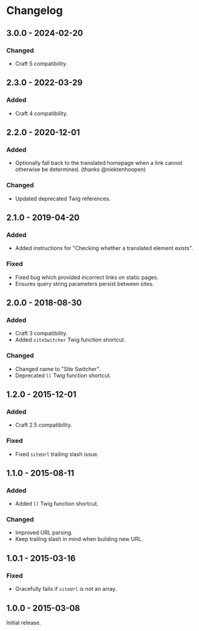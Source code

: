 # Changelog

## 3.0.0 - 2024-02-20

### Changed
- Craft 5 compatibility.

## 2.3.0 - 2022-03-29

### Added
- Craft 4 compatibility.

## 2.2.0 - 2020-12-01

### Added
- Optionally fall back to the translated homepage when a link cannot otherwise be determined. (thanks @niektenhoopen)

### Changed
- Updated deprecated Twig references.

## 2.1.0 - 2019-04-20

### Added
- Added instructions for "Checking whether a translated element exists".

### Fixed
- Fixed bug which provided incorrect links on static pages.
- Ensures query string parameters persist between sites.

## 2.0.0 - 2018-08-30

### Added
- Craft 3 compatibility.
- Added `siteSwitcher` Twig function shortcut.

### Changed
- Changed name to "Site Switcher".
- Deprecated `ll` Twig function shortcut.

## 1.2.0 - 2015-12-01

### Added
- Craft 2.5 compatibility.

### Fixed
- Fixed `siteUrl` trailing slash issue.

## 1.1.0 - 2015-08-11

### Added
- Added `ll` Twig function shortcut.

### Changed
- Improved URL parsing.
- Keep trailing slash in mind when building new URL.

## 1.0.1 - 2015-03-16

### Fixed
- Gracefully fails if `siteUrl` is not an array.

## 1.0.0 - 2015-03-08

Initial release.

